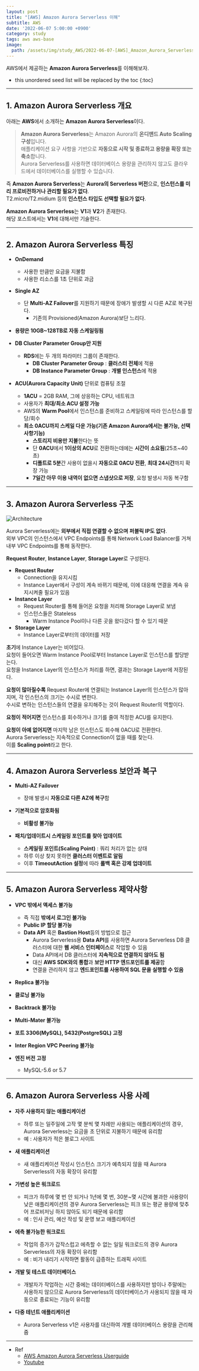 ```yaml
---
layout: post
title: "[AWS] Amazon Aurora Serverless 이해"
subtitle: AWS
date: '2022-06-07 5:00:00 +0900'
category: study
tags: aws aws-base
image:
  path: /assets/img/study_AWS/2022-06-07-[AWS]_Amazon_Aurora_Serverless_이해/logo.png
---
```


AWS에서 제공하는 **Amazon Aurora Serverless**를 이해해보자.

<!--more-->

* this unordered seed list will be replaced by the toc
{:toc}

<hr/>

## 1. Amazon Aurora Serverless 개요

아래는 **AWS**에서 소개하는 **Amazon Aurora Serverless**이다.

> **Amazon Aurora Serverless**는 Amazon Aurora의 **온디맨드 Auto Scaling 구성**입니다.<br>
> 애플리케이션 요구 사항을 기반으로 **자동으로 시작 및 종료하고 용량을 확장 또는 축소**합니다.<br>
> Aurora Serverless를 사용하면 데이터베이스 용량을 관리하지 않고도 클라우드에서 데이터베이스를 실행할 수 있습니다.

즉 **Amazon Aurora Serverless**는 **Aurora의 Serverless 버전**으로, **인스턴스를 미리 프로비전하거나 관리할 필요가 없다**.<br>
T2.micro/T2.midium 등의 **인스턴스 타입도 선택할 필요가 없다**.

**Amazon Aurora Serverless**는 **V1**과 **V2**가 존재한다.<br>
해당 포스트에서는 **V1**에 대해서만 기술한다.

<hr/>

## 2. Amazon Aurora Serverless 특징

* **OnDemand**
  + 사용한 만큼만 요금을 지불함
  + 사용한 리소스를 1초 단위로 과금

* **Single AZ**
  + 단 **Multi-AZ Failover**를 지원하기 때문에 장애가 발생할 시 다른 AZ로 복구된다.
    - 기존의 Provisioned(Amazon Aurora)보단 느리다.

* **용량은 10GB~128TB로 자동 스케일링됨**

* **DB Cluster Parameter Group만 지원**
  + **RDS**에는 두 개의 파라미터 그룹이 존재한다.
    - **DB Cluster Parameter Group** : **클러스터 전체**에 적용
    - **DB Instance Parameter Group** : **개별 인스턴스**에 적용

* **ACU(Aurora Capacity Unit)** 단위로 컴퓨팅 조절
  + **1ACU** = 2GB RAM, 그에 상응하는 CPU, 네트워크
  + 사용자가 **최대/최소 ACU 설정 가능**
  + AWS의 **Warm Pool**에서 인스턴스를 준비하고 스케일링에 따라 인스턴스를 할당/회수
  + **최소 0ACU까지 스케일 다운 가능(기존 Amazon Aurora에서는 불가능, 선택사항기능)**
    - **스토리지 비용만 지불**한다는 뜻
    - 단 **0ACU**에서 **1이상의 ACU**로 전환하는데에는 **시간이 소요됨**(25초~40초)
    - **디폴트로 5분**간 사용이 없을시 **자동으로 0ACU 전환**, **최대 24시간**까지 확장 가능
    - **7일간 아무 이용 내역이 없으면 스냅샷으로 저장**, 요청 발생시 자동 복구함

<hr/>
  
## 3. Amazon Aurora Serverless 구조

  ![Architecture](/assets/img/study_AWS/2022-06-07-[AWS]_Amazon_Aurora_Serverless_이해/Architecture.png)

  Aurora Serverless에는 **외부에서 직접 연결할 수 없으며** **퍼블릭 IP도 없다**.<br>
  외부 VPC의 인스턴스에서 VPC Endpoints를 통해 Network Load Balancer를 거쳐 내부 VPC Endpoints를 통해 동작한다.

  **Request Router**, **Instance Layer**, **Storage Layer**로 구성된다.

  * **Request Router**
    + Connection을 유지시킴
    + Instance Layer에서 구성이 계속 바뀌기 때문에, 이에 대응해 연결을 계속 유지시켜줄 필요가 있음
  * **Instance Layer**
    + Request Router를 통해 들어온 요청을 처리해 Storage Layer로 보냄
    + 인스턴스들은 Stateless
      - Warm Instance Pool이나 다른 곳을 왔다갔다 할 수 있기 때문
  * **Storage Layer**
    + Instance Layer로부터의 데이터를 저장

**초기**에 Instance Layer는 비어있다.<br>
요청이 들어오면 Warm Instance Pool로부터 Instance Layer로 인스턴스를 할당받는다.<br>
요청을 Instance Layer의 인스턴스가 처리를 하면, 결과는 Storage Layer에 저장된다.

**요청이 많아질수록** Request Router에 연결되는 Instance Layer의 인스턴스가 많아지며, 각 인스턴스의 크기는 수시로 변한다.<br>
수시로 변하는 인스턴스들의 연결을 유지해주는 것이 Request Router의 역할이다.

**요청이 적어지면** 인스턴스를 회수하거나 크기를 줄여 적정한 ACU를 유지한다.

**요청이 아예 없어지면** 마지막 남은 인스턴스도 회수해 0ACU로 전환한다.<br>
Aurora Serverless는 지속적으로 Connection이 없을 때를 찾는다.<br>
이를 **Scaling point**라고 한다.

<hr/>

## 4. Amazon Aurora Serverless 보안과 복구

  * **Multi-AZ Failover**
    + 장애 발생시 **자동으로 다른 AZ에 복구**함

  * **기본적으로 암호화됨**
    + **비활성 불가능**
  
  * **패치/업데이트시 스케일링 포인트를 찾아 업데이트**
    + **스케일링 포인트(Scaling Point)** : 쿼리 처리가 없는 상태
    + 하루 이상 찾지 못하면 **클러스터 이벤트로 알림**
    + 이후 **TimeoutAction 설정**에 따라 **롤백 혹은 강제 업데이트**
  
<hr/>
  
## 5. Amazon Aurora Serverless 제약사항

  * **VPC 밖에서 액세스 불가능**
    + 즉 직접 **밖에서 로그인 불가능**
    + **Public IP 할당 불가능**
    + **Data API** 혹은 **Bastion Host**등의 방법으로 접근
      - Aurora Serverless용 **Data API**를 사용하면 Aurora Serverless DB 클러스터에 대한 **웹 서비스 인터페이스**로 작업할 수 있음
      - Data API에서 DB 클러스터에 **지속적으로 연결하지 않아도 됨**
      - 대신 **AWS SDK와의 통합**과 **보안 HTTP 엔드포인트를 제공**함
      - 연결을 관리하지 않고 **엔드포인트를 사용하여 SQL 문을 실행할 수 있음**

  * **Replica 불가능**
  
  * **클로닝 불가능**

  * **Backtrack 불가능**
  
  * **Multi-Mater 불가능**

  * **포트 3306(MySQL), 5432(PostgreSQL) 고정**
  
  * **Inter Region VPC Peering 불가능**

  * **엔진 버전 고정**
    + MySQL-5.6 or 5.7

<hr/>
  
## 6. Amazon Aurora Serverless 사용 사례

* **자주 사용하지 않는 애플리케이션**
  + 하루 또는 일주일에 고작 몇 분씩 몇 차례만 사용되는 애플리케이션의 경우, Aurora Serverless는 요금을 초 단위로 지불하기 때문에 유리함
  + 예 : 사용자가 적은 블로그 사이트

* **새 애플리케이션**
  + 새 애플리케이션 작성시 인스턴스 크기가 예측되지 않을 때 Aurora Serverless의 자동 확장이 유리함

* **가변성 높은 워크로드**
  + 피크가 하루에 몇 번 안 되거나 1년에 몇 번, 30분~몇 시간에 불과한 사용량이 낮은 애플리케이션의 경우 Aurora Serverless는 피크 또는 평균 용량에 맞추어 프로비저닝 하지 않아도 되기 때문에 유리함
  + 예 : 인사 관리, 예산 작성 및 운영 보고 애플리케이션

* **에측 불가능한 워크로드**
  + 작업의 증가가 갑작스럽고 에측할 수 없는 일일 워크로드의 경우 Aurora Serverless의 자동 확장이 유리함
  + 예 : 비가 내리기 시작하면 활동이 급증하는 트래픽 사이트

* **개발 및 테스트 데이터베이스**
  + 개발자가 작업하는 시간 중에는 데이터베이스를 사용하지만 밤이나 주말에는 사용하지 않으므로 Aurora Serverless의 데이터베이스가 사용되지 않을 때 자동으로 종료되는 기능이 유리함

* **다중 테넌트 애플리케이션**
  + Aurora Serverless v1은 사용자를 대신하여 개별 데이터베이스 용량을 관리해 줌

<hr/>

* Ref
  - [AWS Amazon Aurora Serverless Userguide](https://docs.aws.amazon.com/ko_kr/AmazonRDS/latest/AuroraUserGuide/aurora-serverless.html)
  - [Youtube](https://youtu.be/QnvbtuPk8OE)
